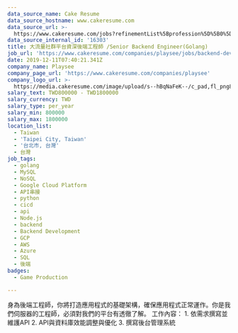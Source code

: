 ```yaml
---
data_source_name: Cake Resume
data_source_hostname: www.cakeresume.com
data_source_url: >-
  https://www.cakeresume.com/jobs?refinementList%5Bprofession%5D%5B0%5D=game-production&range%5Bsalary_range%5D%5Bmin%5D=1000000
data_source_internal_id: '16303'
title: 大流量社群平台資深後端工程師 /Senior Backend Engineer(Golang)
job_url: 'https://www.cakeresume.com/companies/playsee/jobs/backend-development'
date: 2019-12-11T07:40:21.341Z
company_name: Playsee
company_page_url: 'https://www.cakeresume.com/companies/playsee'
company_logo_url: >-
  https://media.cakeresume.com/image/upload/s--hBqNaFeK--/c_pad,fl_png8,h_200,w_200/v1662550102/zu1cnzpjs3xxtuknddzi.png
salary_text: TWD800000 - TWD1800000
salary_currency: TWD
salary_type: per_year
salary_min: 800000
salary_max: 1800000
location_list:
  - Taiwan
  - 'Taipei City, Taiwan'
  - '台北市, 台灣'
  - 台灣
job_tags:
  - golang
  - MySQL
  - NoSQL
  - Google Cloud Platform
  - API串接
  - python
  - cicd
  - api
  - Node.js
  - backend
  - Backend Development
  - GCP
  - AWS
  - Azure
  - SQL
  - 後端
badges:
  - Game Production

---
```


身為後端工程師，你將打造應用程式的基礎架構，確保應用程式正常運作。你是我們伺服器的工程師，必須對我們的平台有透徹了解。 工作內容： 1. 依需求撰寫並維護API 2. API與資料庫效能調整與優化 3. 撰寫後台管理系統